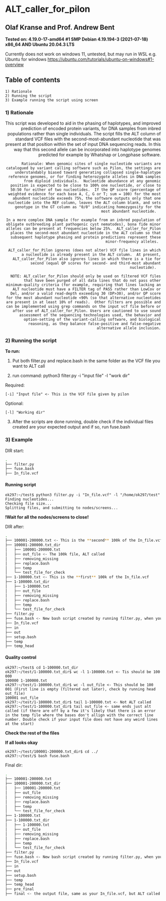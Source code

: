 # ALT_caller_for_pilon
## Olaf Kranse and Prof. Andrew Bent
**Tested on: 4.19.0-17-amd64 #1 SMP Debian 4.19.194-3 (2021-07-18) x86_64 AND Ubuntu 20.04.3 LTS**

Currently does not work on windows 11, untested, but may run in WSL e.g. Ubuntu for windows https://ubuntu.com/tutorials/ubuntu-on-windows#1-overview

## Table of contents
	1) Rationale
	2) Running the script
	3) Example running the script using screen

### 1) Rationale
<div style="text-align: right">
	This script was developed to aid in the phasing of haplotypes, and improved prediction of encoded protein variants, for DNA samples from inbred populations rather than single individuals. The script fills the ALT column of standard VCF files with the second-most-abundant nucleotide that was present at that position within the set of input DNA sequencing reads. In this way  that this second allele can be incorporated into haplotype genomes predicted for example by Whatshap or Longphase software. 

	Rationale: When genomic sites of single nucleotide variants are catalogued by variant calling software such as Pilon, the settings are understandably biased toward generating collapsed single-haplotype reference genomes, or for finding heterozygote alleles in DNA samples from diploid individuals.  Nucleotide abundance at any genomic position is expected to be close to 100% one nucleotide, or close to 50:50 for either of two nucleotides.  If the QP score (percentage of weighted evidence for each base A, C, G or T; sum = 100) for the most abundent nucleotide exceeds 75%, the software outputs only that one nucleotide into the REF column, leaves the ALT column blank, and sets genotype in the GT column as "0/0" indicating homozygosity for the most abundant nucleotide.  

	In a more complex DNA sample (for example from an inbred population of obligate outbreeding plant pathogenic cyst nematodes), bona fide minor alleles can be present at frequencies below 25%.  ALT_caller_for_Pilon places the second-most abundant nucleotide in the ALT column so that subsequent haplotype phasing and protein predictions represent these minor-frequency alleles. 

	ALT_caller_for_Pilon ignores (does not alter) VCF file lines in which a nucleotide is already present in the ALT column.  At present, ALT_caller_for_Pilon also ignores lines in which there is a tie for second (equal QP scores for second- and third-most abundant nucleotide).  

	NOTE: ALT_caller_for_Pilon should only be used on filtered VCF files that have been purged of all data lines that do not pass other minimum-quality criteria (for example, requiring that lines lacking an ALT nucleotide must have a FILTER tag of PASS rather than LowCov or Del, and/or a valid read-depth exceeding 30 (DP>30), and/or QP score for the most abundant nucleotide <90% (so that alternative nucleotides are present in at least 10% of reads).  Other filters are possible and can be implemented using grep commands on the input vcf file before or after use of ALT_caller_for_Pilon. Users are cautioned to use sound assessment of the sequencing technologies used, the behavior and option-setting of the variant-calling software, and biological reasoning, as they balance false-positive and false-negative alternative allele inclusion.
</div>


### 2) Running the script


**To run:**
1) Put both filter.py and replace.bash in the same folder as the VCF file you want to ALT call

2) run command: python3 filter.py -i "input file" -l "work dir"

  Required:
	
    [-i] "Input file" <- This is the VCF file given by pilon
		
  Optional:
	
    [-l] "Working dir"
		

3) After the scripts are done running, double check if the individual files created are your expected output and if so, run fuse.bash


### 3) Example

DIR start:
```bash
.
├── filter.py
├── fuse.bash
├── In_file.vcf
```
#### Running script 
	ok297:~/test$ python3 filter.py -i "In_file.vcf" -l "/home/ok297/test"
	Finding nucleotides...
	Checking file size...
	Splitting files, and submitting to nodes/screens...
**!Wait for all the nodes/screens to close!**

DIR after:
```bash
.
├── 100001-200000.txt <- This is the **second** 100k of the In_file.vcf
├── 100001-200000.txt_dir
│   ├── 100001-200000.txt
│   ├── out_file <- The 100k file, ALT called
│   ├── removing_missing
│   ├── replace.bash
│   ├── temp
│   └── test_file_for_check
├── 1-100000.txt <- This is the **first** 100k of the In_file.vcf
├── 1-100000.txt_dir
│   ├── 1-100000.txt
│   ├── out_file
│   ├── removing_missing
│   ├── replace.bash
│   ├── temp
│   └── test_file_for_check
├── filter.py
├── fuse.bash <- New bash script created by running filter.py, when you run it it makes the final file
├── In_file.vcf
├── in
├── out
├── setup.bash
├── temp
├── temp_head
```
#### Quality control
	ok297:~/test$ cd 1-100000.txt_dir
	ok297:~/test/1-100000.txt_dir$ wc -l 1-100000.txt <- Tis should be 100 000
	100000 1-100000.txt
	ok297:~/test/1-100000.txt_dir$ wc -l out_file <- This should be 100 001 (First line is empty (filtered out later), check by running head out_file)
	100001 out_file
	ok297:~/test/1-100000.txt_dir$ tail 1-100000.txt <- Not ALT called
	ok297:~/test/1-100000.txt_dir$ tail out_file <- same ends just alt called (if there are off by a few it's likely that there is an error in the temp file where the bases don't allign with the correct line number. Double check if your input file does not have any weird lines at the start)
**Check the rest of the files**

**If all looks okay**

	ok297:~/test/100001-200000.txt_dir$ cd ../
	ok297:~/test/$ bash fuse.bash

Final dir:
```bash
.
├── 100001-200000.txt 
├── 100001-200000.txt_dir
│   ├── 100001-200000.txt
│   ├── out_file 
│   ├── removing_missing
│   ├── replace.bash
│   ├── temp
│   └── test_file_for_check
├── 1-100000.txt
├── 1-100000.txt_dir
│   ├── 1-100000.txt
│   ├── out_file
│   ├── removing_missing
│   ├── replace.bash
│   ├── temp
│   └── test_file_for_check
├── filter.py
├── fuse.bash <- New bash script created by running filter.py, when you run it it makes the final file
├── In_file.vcf
├── in
├── out
├── setup.bash
├── temp
├── temp_head
├── pre_final
├── final <- the output file, same as your In_file.vcf, but ALT called
```
	



